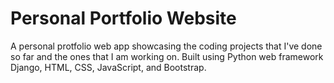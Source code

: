 # Personal Portfolio Website
A personal protfolio web app showcasing the coding projects that I've done so far and the ones that I am working on. Built using Python web framework Django, HTML, CSS, JavaScript, and Bootstrap.
